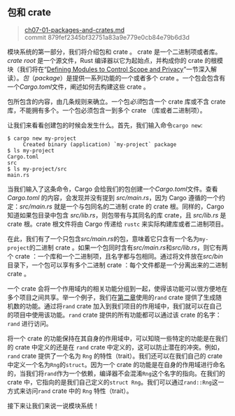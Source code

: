 ## 包和 crate

> [ch07-01-packages-and-crates.md](https://github.com/rust-lang/book/blob/master/src/ch07-01-packages-and-crates.md)
> <br>
> commit 879fef2345bf32751a83a9e779e0cb84e79b6d3d

模块系统的第一部分，我们将介绍包和 crate 。 crate 是一个二进制项或者库。*crate root* 是一个源文件，Rust 编译器以它为起始点，并构成你的 crate 的根模块（我们将在“[Defining Modules to Control Scope and Privacy](https://github.com/rust-lang/book/blob/master/src/ch07-02-defining-modules-to-control-scope-and-privacy.md)”一节深入解读）。*包*（*package*）是提供一系列功能的一个或者多个 crate 。一个包会包含有一个*Cargo.toml*文件，阐述如何去构建这些 crate 。

包所包含的内容，由几条规则来确立。一个包*必须*包含一个 crate 库或不含 crate 库，不能拥有多个。一个包必须包含一到多个 crate （库或者二进制项）。

让我们来看看创建包的时候会发生什么。首先，我们输入命令`cargo new`:

```text
$ cargo new my-project
     Created binary (application) `my-project` package
$ ls my-project
Cargo.toml
src
$ ls my-project/src
main.rs
```

当我们输入了这条命令，Cargo 会给我们的包创建一个*Cargo.toml*文件。查看 *Cargo.toml* 的内容，会发现并没有提到 *src/main.rs*，因为 Cargo 遵循的一个约定：*src/main.rs* 就是一个与包同名的二进制 crate 的 crate 根。同样的，Cargo 知道如果包目录中包含 *src/lib.rs*，则包带有与其同名的库 crate，且 *src/lib.rs* 是 crate 根。crate 根文件将由 Cargo 传递给 `rustc` 来实际构建库或者二进制项目。

在此，我们有了一个只包含*src/main.rs*的包，意味着它只含有一个名为`my-project`的二进制 crate 。如果一个包同时含有*src/main.rs*和*src/lib.rs*，则它有两个 crate ：一个库和一个二进制项，且名字都与包相同。通过将文件放在*src/bin*目录下，一个包可以享有多个二进制 crate ：每个文件都是一个分离出来的二进制 crate 。

一个 crate 会将一个作用域内的相关功能分组到一起，使得该功能可以很方便地在多个项目之间共享。举一个例子，我们在[第二章](https://github.com/rust-lang/book/blob/master/src/ch02-00-guessing-game-tutorial.md#generating-a-random-number)使用的`rand` crate 提供了生成随机数的功能。通过将`rand` crate 加入到我们项目的作用域中，我们就可以在自己的项目中使用该功能。`rand` crate 提供的所有功能都可以通过该 crate 的名字：`rand` 进行访问。

将一个 crate 的功能保持在其自身的作用域中，可以知晓一些特定的功能是在我们的 crate 中定义的还是在 `rand` crate 中定义的，这可以防止潜在的冲突。例如，`rand` crate 提供了一个名为 `Rng` 的特性（trait）。我们还可以在我们自己的 crate 中定义一个名为`Rng`的`struct`。因为一个 crate 的功能是在自身的作用域进行命名的，当我们将`rand`作为一个依赖，编译器不会混淆`Rng`这个名字的指向。在我们的 crate 中，它指向的是我们自己定义的`struct Rng`。我们可以通过`rand::Rng`这一方式来访问`rand` crate 中的 `Rng` 特性（trait）。

接下来让我们来说一说模块系统！
